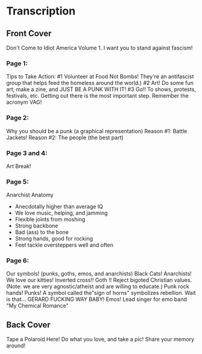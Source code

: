 # Transcription
## Front Cover
Don't Come to Idiot America Volume 1.
I want you to stand against fascism!

### Page 1:
Tips to Take Action:
#1 Volunteer at Food Not Bombs! They're an antifascist group that helps feed the homeless around the world.)
#2 Art! Do some fun art, make a zine, and JUST BE A PUNK WITH IT!
#3 Go!! To shows, protests, festivals, etc. Getting out there is the most important step.
Remember the acronym VAG!

### Page 2:
Why you should be a punk (a graphical representation)
Reason #1: Battle Jackets!
Reason #2: The people (the best part)

### Page 3 and 4:
Art Break!

### Page 5:
Anarchist Anatomy
- Anecdotally higher than average IQ
- We love music, helping, and jamming
- Flexible joints from moshing
- Strong backbone
- Bad (ass) to the bone
- Strong hands, good for rocking
- Feet tackle oversteppers well and often

### Page 6:
Our symbols! (punks, goths, emos, and anarchists)
Black Cats! Anarchists! We love our kitties!
Inverted cross!! Goth !! Reject bigoted Christian values. (Note: we are very agnostic/atheist and are willing to educate.)
Punk rock hands! Punks! A symbol called the"sign of horns" symbolizes rebellion.
Wait is that... GERARD FUCKING WAY BABY! Emos! Lead singer for emo band "My Chemical Romance"

## Back Cover
Tape a Polaroid Here!
Do what you love, and take a pic!
Share your memory around!
